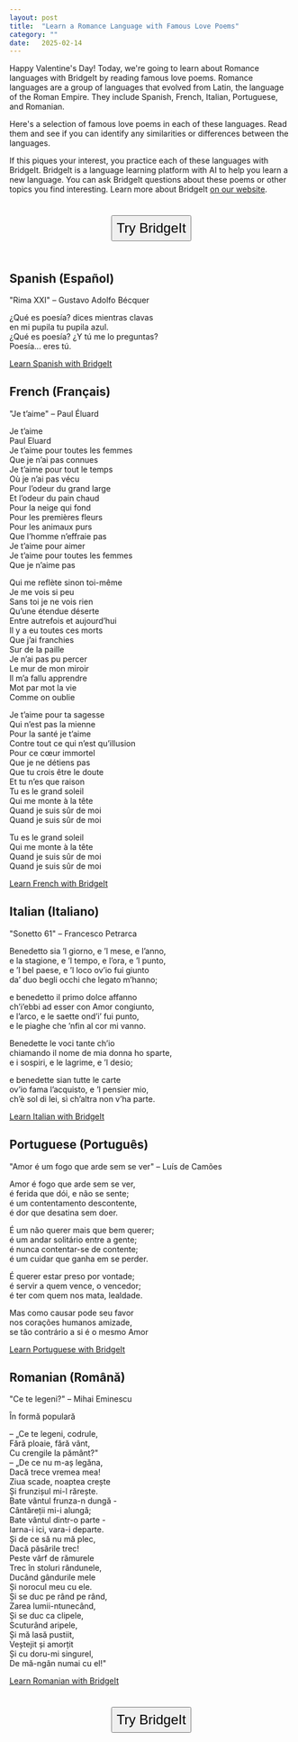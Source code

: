 ```yaml
---
layout: post
title:  "Learn a Romance Language with Famous Love Poems"
category: ""
date:   2025-02-14
---
```


Happy Valentine's Day! Today, we're going to learn about Romance languages with BridgeIt by reading famous love poems. Romance languages are a group of languages that evolved from Latin, the language of the Roman Empire. They include Spanish, French, Italian, Portuguese, and Romanian.

Here's a selection of famous love poems in each of these languages. Read them and see if you can identify any similarities or differences between the languages.

If this piques your interest, you practice each of these languages with BridgeIt. BridgeIt is a language learning platform with AI to help you learn a new language.  You can ask BridgeIt questions about these poems or other topics you find interesting.  Learn more about BridgeIt [on our website](https://apps.spacebarlabs.com/).

<center>
    <form action="https://apps.spacebarlabs.com/users/sign_up?rby=2025-02-14-Famous-Love-Poems-in-Romance-Languages">
        <input type="submit" value="Try BridgeIt" style="font-size: 18pt; padding: 7px; margin: 1em;" />
    </form>
</center>

## Spanish (Español)

"Rima XXI" – Gustavo Adolfo Bécquer

¿Qué es poesía? dices mientras clavas \
en mi pupila tu pupila azul. \
¿Qué es poesía? ¿Y tú me lo preguntas? \
Poesía... eres tú.

<a href="https://apps.spacebarlabs.com/users/sign_up?rby=es-2025-02-14-Famous-Love-Poems-in-Romance-Languages">Learn Spanish with BridgeIt</a>

## French (Français)

"Je t’aime" – Paul Éluard

Je t’aime \
Paul Eluard \
Je t’aime pour toutes les femmes \
Que je n’ai pas connues \
Je t’aime pour tout le temps \
Où je n’ai pas vécu \
Pour l’odeur du grand large \
Et l’odeur du pain chaud \
Pour la neige qui fond \
Pour les premières fleurs \
Pour les animaux purs \
Que l’homme n’effraie pas \
Je t’aime pour aimer \
Je t’aime pour toutes les femmes \
Que je n’aime pas

Qui me reflète sinon toi-même \
Je me vois si peu \
Sans toi je ne vois rien \
Qu’une étendue déserte \
Entre autrefois et aujourd’hui \
Il y a eu toutes ces morts \
Que j’ai franchies \
Sur de la paille \
Je n’ai pas pu percer \
Le mur de mon miroir \
Il m’a fallu apprendre \
Mot par mot la vie \
Comme on oublie

Je t’aime pour ta sagesse \
Qui n’est pas la mienne \
Pour la santé je t’aime \
Contre tout ce qui n’est qu’illusion \
Pour ce cœur immortel \
Que je ne détiens pas \
Que tu crois être le doute \
Et tu n’es que raison \
Tu es le grand soleil \
Qui me monte à la tête \
Quand je suis sûr de moi \
Quand je suis sûr de moi

Tu es le grand soleil \
Qui me monte à la tête \
Quand je suis sûr de moi \
Quand je suis sûr de moi

<a href="https://apps.spacebarlabs.com/users/sign_up?rby=fr-2025-02-14-Famous-Love-Poems-in-Romance-Languages">Learn French with BridgeIt</a>

## Italian (Italiano)

"Sonetto 61" – Francesco Petrarca

Benedetto sia ’l giorno, e ’l mese, e l’anno, \
e la stagione, e ’l tempo, e l’ora, e ’l punto, \
e ’l bel paese, e ’l loco ov’io fui giunto \
da’ duo begli occhi che legato m’hanno;

e benedetto il primo dolce affanno \
ch’i’ebbi ad esser con Amor congiunto, \
e l’arco, e le saette ond’i’ fui punto, \
e le piaghe che ’nfin al cor mi vanno.

Benedette le voci tante ch’io \
chiamando il nome de mia donna ho sparte, \
e i sospiri, e le lagrime, e ’l desio;

e benedette sian tutte le carte \
ov’io fama l’acquisto, e ’l pensier mio, \
ch’è sol di lei, sì ch’altra non v’ha parte.

<a href="https://apps.spacebarlabs.com/users/sign_up?rby=it-2025-02-14-Famous-Love-Poems-in-Romance-Languages">Learn Italian with BridgeIt</a>

## Portuguese (Português)

"Amor é um fogo que arde sem se ver" – Luís de Camões

Amor é fogo que arde sem se ver, \
é ferida que dói, e não se sente; \
é um contentamento descontente, \
é dor que desatina sem doer.

É um não querer mais que bem querer; \
é um andar solitário entre a gente; \
é nunca contentar-se de contente; \
é um cuidar que ganha em se perder.

É querer estar preso por vontade; \
é servir a quem vence, o vencedor; \
é ter com quem nos mata, lealdade.

Mas como causar pode seu favor \
nos corações humanos amizade, \
se tão contrário a si é o mesmo Amor

<a href="https://apps.spacebarlabs.com/users/sign_up?rby=it-2025-02-14-Famous-Love-Poems-in-Romance-Languages">Learn Portuguese with BridgeIt</a>

## Romanian (Română)

"Ce te legeni?" – Mihai Eminescu

În formă populară

– „Ce te legeni, codrule, \
Fără ploaie, fără vânt, \
Cu crengile la pământ?" \
– „De ce nu m-aș legăna, \
Dacă trece vremea mea! \
Ziua scade, noaptea crește \
Și frunzișul mi-l rărește. \
Bate vântul frunza-n dungă - \
Cântăreții mi-i alungă; \
Bate vântul dintr-o parte - \
Iarna-i ici, vara-i departe. \
Și de ce să nu mă plec, \
Dacă păsările trec! \
Peste vârf de rămurele \
Trec în stoluri rândunele, \
Ducând gândurile mele \
Și norocul meu cu ele. \
Și se duc pe rând pe rând, \
Zarea lumii-ntunecând, \
Și se duc ca clipele, \
Scuturând aripele, \
Și mă lasă pustiit, \
Veștejit și amorțit \
Și cu doru-mi singurel, \
De mă-ngân numai cu el!"

<a href="https://apps.spacebarlabs.com/users/sign_up?rby=it-2025-02-14-Famous-Love-Poems-in-Romance-Languages">Learn Romanian with BridgeIt</a>

<center>
    <form action="https://apps.spacebarlabs.com/users/sign_up?rby=2025-02-14-Famous-Love-Poems-in-Romance-Languages">
        <input type="submit" value="Try BridgeIt" style="font-size: 18pt; padding: 7px; margin: 1em;" />
    </form>
</center>

